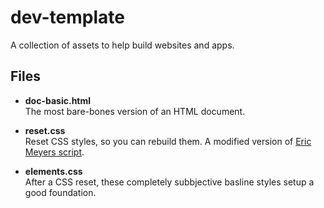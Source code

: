# dev-template
A collection of assets to help build websites and apps.

## Files

- **doc-basic.html**<br>
The most bare-bones version of an HTML document.

- **reset.css**<br>
Reset CSS styles, so you can rebuild them. A modified version of [Eric Meyers script](http://meyerweb.com/eric/tools/css/reset/).

- **elements.css**<br>
After a CSS reset, these completely subbjective basline styles setup a good foundation.
